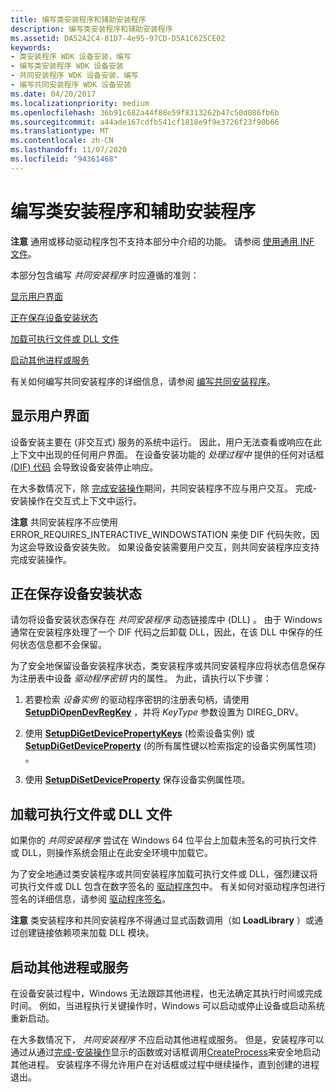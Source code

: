 ```yaml
---
title: 编写类安装程序和辅助安装程序
description: 编写类安装程序和辅助安装程序
ms.assetid: DA52A2C4-81D7-4e95-97CD-D5A1C625CE02
keywords:
- 类安装程序 WDK 设备安装，编写
- 编写类安装程序 WDK 设备安装
- 共同安装程序 WDK 设备安装，编写
- 编写共同安装程序 WDK 设备安装
ms.date: 04/20/2017
ms.localizationpriority: medium
ms.openlocfilehash: 36b91c682a44f88e59f8313262b47c50d086fb6b
ms.sourcegitcommit: a44ade167cdfb541cf1818e9f9e3726f23f90b66
ms.translationtype: MT
ms.contentlocale: zh-CN
ms.lasthandoff: 11/07/2020
ms.locfileid: "94361468"
---
```

# <a name="writing-class-installers-and-co-installers"></a>编写类安装程序和辅助安装程序


**注意**  通用或移动驱动程序包不支持本部分中介绍的功能。 请参阅 [使用通用 INF 文件](using-a-universal-inf-file.md)。

 

本部分包含编写 *共同安装程序* 时应遵循的准则：

[显示用户界面](#displaying-a-user-interface)

[正在保存设备安装状态](#saving-device-installation-state)

[加载可执行文件或 DLL 文件](#loading-executable-or-dll-files)

[启动其他进程或服务](#starting-other-processes-or-services)

有关如何编写共同安装程序的详细信息，请参阅 [编写共同安装程序](writing-a-co-installer.md)。

## <a name="displaying-a-user-interface"></a>显示用户界面


设备安装主要在 (非交互式) 服务的系统中运行。 因此，用户无法查看或响应在此上下文中出现的任何用户界面。 在设备安装功能的 *处理过程中* 提供的任何对话框 [ (DIF) 代码](/previous-versions/ff541307(v=vs.85)) 会导致设备安装停止响应。

在大多数情况下，除 [完成安装操作](finish-install-actions--windows-vista-and-later-.md)期间，共同安装程序不应与用户交互。 完成-安装操作在交互式上下文中运行。

**注意**  共同安装程序不应使用 ERROR_REQUIRES_INTERACTIVE_WINDOWSTATION 来使 DIF 代码失败，因为这会导致设备安装失败。 如果设备安装需要用户交互，则共同安装程序应支持完成安装操作。

 

## <a name="saving-device-installation-state"></a>正在保存设备安装状态


请勿将设备安装状态保存在 *共同安装程序* 动态链接库中 (DLL) 。 由于 Windows 通常在安装程序处理了一个 DIF 代码之后卸载 DLL，因此，在该 DLL 中保存的任何状态信息都不会保留。

为了安全地保留设备安装程序状态，类安装程序或共同安装程序应将状态信息保存为注册表中设备 *驱动程序密钥* 内的属性。 为此，请执行以下步骤：

1.  若要检索 *设备实例* 的驱动程序密钥的注册表句柄，请使用 [**SetupDiOpenDevRegKey**](/windows/win32/api/setupapi/nf-setupapi-setupdiopendevregkey) ，并将 *KeyType* 参数设置为 DIREG_DRV。

2.  使用 [**SetupDiGetDevicePropertyKeys**](/windows/win32/api/setupapi/nf-setupapi-setupdigetdevicepropertykeys) (检索设备实例) 或 [**SetupDiGetDeviceProperty**](/windows/win32/api/setupapi/nf-setupapi-setupdigetdevicepropertyw) (的所有属性键以检索指定的设备实例属性项) 。

3.  使用 [**SetupDiSetDeviceProperty**](/windows/win32/api/setupapi/nf-setupapi-setupdisetdevicepropertyw) 保存设备实例属性项。

## <a name="loading-executable-or-dll-files"></a>加载可执行文件或 DLL 文件


如果你的 *共同安装程序* 尝试在 Windows 64 位平台上加载未签名的可执行文件或 DLL，则操作系统会阻止在此安全环境中加载它。

为了安全地通过类安装程序或共同安装程序加载可执行文件或 DLL，强烈建议将可执行文件或 DLL 包含在数字签名的 [驱动程序包](driver-packages.md)中。 有关如何对驱动程序包进行签名的详细信息，请参阅 [驱动程序签名](driver-signing.md)。

**注意**  类安装程序和共同安装程序不得通过显式函数调用（如 **LoadLibrary** ）或通过创建链接依赖项来加载 DLL 模块。

 

## <a name="starting-other-processes-or-services"></a>启动其他进程或服务


在设备安装过程中，Windows 无法跟踪其他进程，也无法确定其执行时间或完成时间。 例如，当进程执行关键操作时，Windows 可以启动或停止设备或启动系统重新启动。

在大多数情况下， *共同安装程序* 不应启动其他进程或服务。 但是，安装程序可以通过从通过[完成-安装操作](finish-install-actions--windows-vista-and-later-.md)显示的函数或对话框调用[CreateProcess](/windows/win32/api/processthreadsapi/nf-processthreadsapi-createprocessa)来安全地启动其他进程。 安装程序不得允许用户在对话框或过程中继续操作，直到创建的进程退出。

 

 





